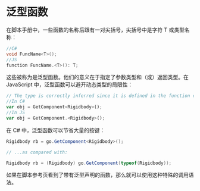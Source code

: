 <!-- > 原文：[Generic Functions](http://docs.unity3d.com/Manual/GenericFunctions.html) -->

<!-- Unity Manual > Scripting > Scripting Overview > Generic Functions -->
<!-- Unity 手册 <i class="fa fa-angle-right"/> 脚本 <i class="fa fa-angle-right"/> 脚本概述 <i class="fa fa-angle-right"/> 泛型函数 -->

<!-- # Generic Functions -->
# 泛型函​​数

<!-- Some functions in the script reference (for example, the various GetComponent functions) are listed with a variant that has a letter T or a type name in angle brackets after the function name: -->
在脚本手册中，一些函数的名称后跟有一对尖括号，尖括号中是字符 T 或类型名称：

```c#
//C#
void FuncName<T>();
//JS
function FuncName.<T>(): T;
```

<!-- These are known as generic functions. The significance they have for scripting is that you get to specify the types of parameters and/or the return type when you call the function. In JavaScript, this can be used to get around the limitations of dynamic typing:- -->
这些被称为是泛型函数。他们的意义在于指定了参数类型和（或）返回类型。在 JavaScript 中，泛型函数可以避开动态类型的局限性：

```js
// The type is correctly inferred since it is defined in the function call.
//In C#
var obj = GetComponent<Rigidbody>();
//In JS
var obj = GetComponent.<Rigidbody>();
```

<!-- In C#, it can save a lot of keystrokes and casts: -->
在 C# 中，泛型函数可以节省大量的按键：

```c#
Rigidbody rb = go.GetComponent<Rigidbody>();

// ...as compared with:

Rigidbody rb = (Rigidbody) go.GetComponent(typeof(Rigidbody));
```

<!-- Any function that has a generic variant listed on its script reference page will allow this special calling syntax. -->
如果在脚本参考页看到了带有泛型声明的函数，那么就可以使用这种特殊的调用语法。
